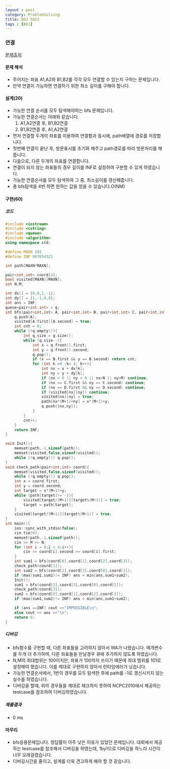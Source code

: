 ```yaml
---
layout : post
category: ProblemSolving
title: BOJ 5022
tags : [BOJ]
---
```

### 연결

[문제출처](https://www.acmicpc.net/problem/5022)

#### 문제 해석
  
- 주어지는 좌표 A1,A2와 B1,B2를 각각 모두 연결할 수 있는지 구하는 문제입니다.
- 만약 연결이 가능하면 연결하기 위한 최소 길이를 구해야 합니다.

#### 설계(20)

- 가능한 연결 순서를 모두 탐색해야하는 bfs 문제입니다.
- 가능한 연결순서는 아래와 같습니다.
   1. A1,A2연결 후, B1,B2연결
   2. B1,B2연결 후, A1,A2연결
- 먼저 연결할 두개의 좌표를 이용하여 연결함과 동시에, path배열에 경로를 저장합니다.
- 첫번째 연결이 끝난 후, 방문표시를 초기화 해주고 path경로를 따라 방문처리를 해줍니다.
- 다음으로, 다른 두개의 좌표를 연결합니다.
- 연결이 되지 않는 좌표들의 경우 길이를 INF로 설정하여 구분할 수 있게 하였습니다.
- 가능한 연결순서를 모두 탐색하여 그 중, 최소길이를 갱신해줍니다.
- 총 bfs탐색을 4번 하면 원하는 값을 얻을 수 있습니다.O(NM)

#### 구현(60)

##### 코드

```cpp
#include <iostream>
#include <cstring>
#include <queue>
#include <algorithm>
using namespace std;

#define MAXN 101
#define INF 987654321

int path[MAXN*MAXN];

pair<int,int> coord[4];
bool visited[MAXN][MAXN];
int N,M;

int dx[] = {0,0,1,-1};
int dy[] = {1,-1,0,0};
int ans = INF;
queue<pair<int,int> > q;
int bfs(pair<int,int> A, pair<int,int> B, pair<int,int> C, pair<int,int> D){
    q.push(A);
    visited[A.first][A.second] = true;
    int cnt = 0;
    while (!q.empty()){
        int q_size = q.size();
        while (q_size--){
            int x = q.front().first;
            int y = q.front().second;
            q.pop();
            if (x == B.first && y == B.second) return cnt;
            for (int k =0 ;k< 4; k++){
                int nx = x + dx[k];
                int ny = y + dy[k];
                if (nx < 0 || ny < 0 || nx>N || ny>M) continue;
                if (nx == C.first && ny == C.second) continue;
                if (nx == D.first && ny == D.second) continue;
                if (visited[nx][ny]) continue;
                visited[nx][ny] = true;
                path[nx*(M+1)+ny] = x*(M+1)+y;
                q.push({nx,ny});
            }
        }
        cnt++;
    }
    return INF;
}

void Init(){
    memset(path,-1,sizeof(path));
    memset(visited,false,sizeof(visited));
    while (!q.empty()) q.pop();
}
void check_path(pair<int,int> coord){
    memset(visited,false,sizeof(visited));
    while (!q.empty()) q.pop();
    int x = coord.first;
    int y = coord.second;
    int target = x*(M+1)+y;
    while (path[target]!= -1){
        visited[target/(M+1)][target%(M+1)] = true;
        target = path[target];
    }
    visited[target/(M+1)][target%(M+1)] = true;
}
int main(){
    ios::sync_with_stdio(false);
    cin.tie(0);
    memset(path,-1,sizeof(path));
    cin >> M >> N;
    for (int i = 0;i < 4;i++){
        cin >> coord[i].second >> coord[i].first;
    }
    int sum1 = bfs(coord[0],coord[1],coord[2],coord[3]);
    check_path(coord[1]);
    int sum2 = bfs(coord[2],coord[3],coord[0],coord[1]);
    if (max(sum1,sum2)!= INF) ans = min(ans,sum1+sum2);
    Init();
    sum1 = bfs(coord[2],coord[3],coord[0],coord[1]);
    check_path(coord[3]);
    sum2 = bfs(coord[0],coord[1],coord[2],coord[3]);
    if (max(sum1,sum2)!= INF) ans = min(ans,sum1+sum2);

    if (ans ==INF) cout <<"IMPOSSIBLE\n";
    else cout << ans <<"\n";
    return 0;
}
```

##### 디버깅

- bfs함수를 구현할 때, 다른 좌표들을 고려하지 않아서 WA가 나왔습니다. 매개변수를 두개 더 추가하여, 다른 좌표들을 만날경우 큐에 추가하지 않도록 하였습니다.
- N,M의 최대범위는 100이지만, 좌표가 100까지 쓰이기 때문에 최대 범위를 101로 설정해야 했습니다. 이를 제대로 구현하지 않아서 런타임에러가 났습니다.
- 가능한 연결순서에서, 1번의 경우를 모두 탐색한 후에 path를 -1로 갱신시키지 않는 실수를 하였습니다.
- 디버깅을 할때, 위의 경우들을 제대로 체크하지 못하여 NCPC2010에서 제공하는 testcase를 참조하여 디버깅하였습니다.

##### 제출결과

- 0 ms

#### 마무리

- bfs응용문제입니다. 정답률이 아주 낮은 이유가 있었던 문제입니다. 대회에서 제공하는 testcase를 참조해서 디버깅을 하였는데, 1by1으로 디버깅을 하느라 시간이 너무 오래걸렸습니다.
- 디버깅시간을 줄이고, 설계를 더욱 견고하게 해야 할 것 같습니다.
